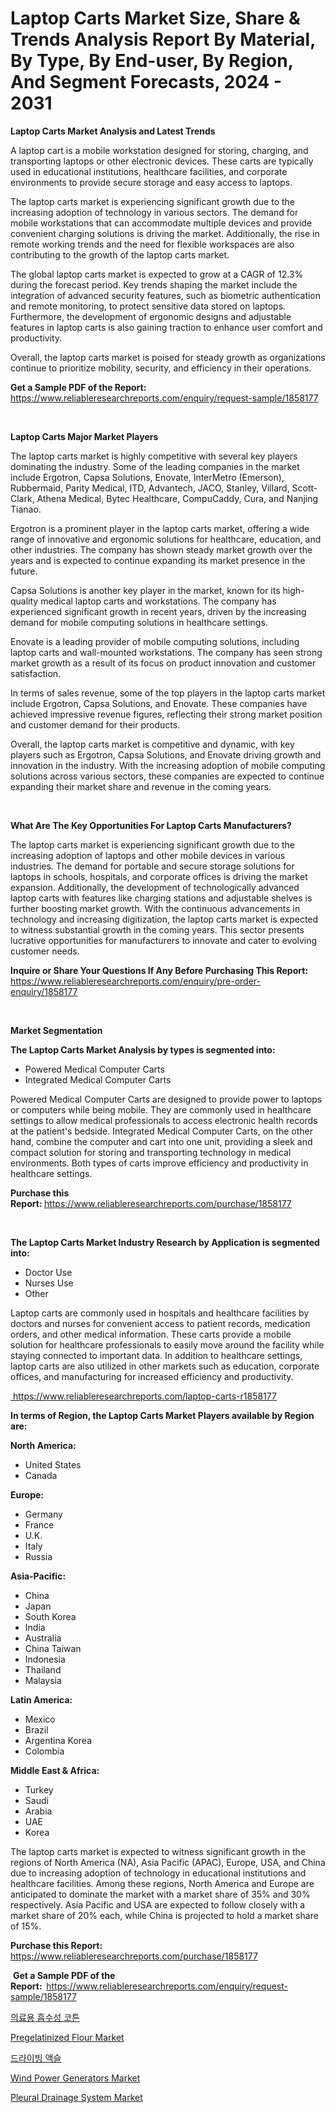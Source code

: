 <p><h1>Laptop Carts Market Size, Share & Trends Analysis Report By Material, By Type, By End-user, By Region, And Segment Forecasts, 2024 - 2031</h1></p><p><strong>Laptop Carts Market Analysis and Latest Trends</strong></p>
<p><p>A laptop cart is a mobile workstation designed for storing, charging, and transporting laptops or other electronic devices. These carts are typically used in educational institutions, healthcare facilities, and corporate environments to provide secure storage and easy access to laptops.</p><p>The laptop carts market is experiencing significant growth due to the increasing adoption of technology in various sectors. The demand for mobile workstations that can accommodate multiple devices and provide convenient charging solutions is driving the market. Additionally, the rise in remote working trends and the need for flexible workspaces are also contributing to the growth of the laptop carts market.</p><p>The global laptop carts market is expected to grow at a CAGR of 12.3% during the forecast period. Key trends shaping the market include the integration of advanced security features, such as biometric authentication and remote monitoring, to protect sensitive data stored on laptops. Furthermore, the development of ergonomic designs and adjustable features in laptop carts is also gaining traction to enhance user comfort and productivity.</p><p>Overall, the laptop carts market is poised for steady growth as organizations continue to prioritize mobility, security, and efficiency in their operations.</p></p>
<p><strong>Get a Sample PDF of the Report:&nbsp;</strong> <a href="https://www.reliableresearchreports.com/enquiry/request-sample/1858177">https://www.reliableresearchreports.com/enquiry/request-sample/1858177</a></p>
<p>&nbsp;</p>
<p><strong>Laptop Carts Major Market Players</strong></p>
<p><p>The laptop carts market is highly competitive with several key players dominating the industry. Some of the leading companies in the market include Ergotron, Capsa Solutions, Enovate, InterMetro (Emerson), Rubbermaid, Parity Medical, ITD, Advantech, JACO, Stanley, Villard, Scott-Clark, Athena Medical, Bytec Healthcare, CompuCaddy, Cura, and Nanjing Tianao.</p><p>Ergotron is a prominent player in the laptop carts market, offering a wide range of innovative and ergonomic solutions for healthcare, education, and other industries. The company has shown steady market growth over the years and is expected to continue expanding its market presence in the future.</p><p>Capsa Solutions is another key player in the market, known for its high-quality medical laptop carts and workstations. The company has experienced significant growth in recent years, driven by the increasing demand for mobile computing solutions in healthcare settings.</p><p>Enovate is a leading provider of mobile computing solutions, including laptop carts and wall-mounted workstations. The company has seen strong market growth as a result of its focus on product innovation and customer satisfaction.</p><p>In terms of sales revenue, some of the top players in the laptop carts market include Ergotron, Capsa Solutions, and Enovate. These companies have achieved impressive revenue figures, reflecting their strong market position and customer demand for their products.</p><p>Overall, the laptop carts market is competitive and dynamic, with key players such as Ergotron, Capsa Solutions, and Enovate driving growth and innovation in the industry. With the increasing adoption of mobile computing solutions across various sectors, these companies are expected to continue expanding their market share and revenue in the coming years.</p></p>
<p>&nbsp;</p>
<p><strong>What Are The Key Opportunities For Laptop Carts Manufacturers?</strong></p>
<p><p>The laptop carts market is experiencing significant growth due to the increasing adoption of laptops and other mobile devices in various industries. The demand for portable and secure storage solutions for laptops in schools, hospitals, and corporate offices is driving the market expansion. Additionally, the development of technologically advanced laptop carts with features like charging stations and adjustable shelves is further boosting market growth. With the continuous advancements in technology and increasing digitization, the laptop carts market is expected to witness substantial growth in the coming years. This sector presents lucrative opportunities for manufacturers to innovate and cater to evolving customer needs.</p></p>
<p><strong>Inquire or Share Your Questions If Any Before Purchasing This Report:</strong> <a href="https://www.reliableresearchreports.com/enquiry/pre-order-enquiry/1858177">https://www.reliableresearchreports.com/enquiry/pre-order-enquiry/1858177</a></p>
<p>&nbsp;</p>
<p><strong>Market Segmentation</strong></p>
<p><strong>The Laptop Carts Market Analysis by types is segmented into:</strong></p>
<p><ul><li>Powered Medical Computer Carts</li><li>Integrated Medical Computer Carts</li></ul></p>
<p><p>Powered Medical Computer Carts are designed to provide power to laptops or computers while being mobile. They are commonly used in healthcare settings to allow medical professionals to access electronic health records at the patient's bedside. Integrated Medical Computer Carts, on the other hand, combine the computer and cart into one unit, providing a sleek and compact solution for storing and transporting technology in medical environments. Both types of carts improve efficiency and productivity in healthcare settings.</p></p>
<p><strong>Purchase this Report:&nbsp;</strong><a href="https://www.reliableresearchreports.com/purchase/1858177">https://www.reliableresearchreports.com/purchase/1858177</a></p>
<p>&nbsp;</p>
<p><strong>The Laptop Carts Market Industry Research by Application is segmented into:</strong></p>
<p><ul><li>Doctor Use</li><li>Nurses Use</li><li>Other</li></ul></p>
<p><p>Laptop carts are commonly used in hospitals and healthcare facilities by doctors and nurses for convenient access to patient records, medication orders, and other medical information. These carts provide a mobile solution for healthcare professionals to easily move around the facility while staying connected to important data. In addition to healthcare settings, laptop carts are also utilized in other markets such as education, corporate offices, and manufacturing for increased efficiency and productivity.</p></p>
<p><a href="https://www.reliableresearchreports.com/laptop-carts-r1858177">&nbsp;https://www.reliableresearchreports.com/laptop-carts-r1858177</a></p>
<p><strong>In terms of Region, the Laptop Carts Market Players available by Region are:</strong></p>
<p>
    <p> <strong> North America: </strong>
        <ul>
            <li>United States</li>
            <li>Canada</li>
        </ul>
        </p> 
    <p> <strong> Europe: </strong>
        <ul>
            <li>Germany</li>
            <li>France</li>
            <li>U.K.</li>
            <li>Italy</li>
            <li>Russia</li>
        </ul>
        </p> 
    <p> <strong> Asia-Pacific: </strong>
        <ul>
            <li>China</li>
            <li>Japan</li>
            <li>South Korea</li>
            <li>India</li>
            <li>Australia</li>
            <li>China Taiwan</li>
            <li>Indonesia</li>
            <li>Thailand</li>
            <li>Malaysia</li>
        </ul>
        </p> 
    <p> <strong> Latin America: </strong>
        <ul>
            <li>Mexico</li>
            <li>Brazil</li>
            <li>Argentina Korea</li>
            <li>Colombia</li>
        </ul>
        </p> 
    <p> <strong> Middle East & Africa: </strong>
        <ul>
            <li>Turkey</li>
            <li>Saudi</li>
            <li>Arabia</li>
            <li>UAE</li>
            <li>Korea</li>
        </ul>
    </p>
    </p>
<p><p>The laptop carts market is expected to witness significant growth in the regions of North America (NA), Asia Pacific (APAC), Europe, USA, and China due to increasing adoption of technology in educational institutions and healthcare facilities. Among these regions, North America and Europe are anticipated to dominate the market with a market share of 35% and 30% respectively. Asia Pacific and USA are expected to follow closely with a market share of 20% each, while China is projected to hold a market share of 15%.</p></p>
<p><strong>Purchase this Report: </strong><a href="https://www.reliableresearchreports.com/purchase/1858177">https://www.reliableresearchreports.com/purchase/1858177</a></p>
<p>&nbsp;<strong>Get a Sample PDF of the Report:&nbsp;&nbsp;</strong><a href="https://www.reliableresearchreports.com/enquiry/request-sample/1858177">https://www.reliableresearchreports.com/enquiry/request-sample/1858177</a></p>
<p><strong></strong></p>
<p><p><a href="https://github.com/anton65482023/Market-Research-Report-List-1/blob/main/395737945940.md">의료용 흡수성 코튼</a></p><p><a href="https://www.linkedin.com/pulse/pregelatinized-flour-market-comprehensive-assessment-type-nplpe?trackingId=5GMsicR5sBSVAJKXsp%2Bh%2BA%3D%3D">Pregelatinized Flour Market</a></p><p><a href="https://github.com/Hubertstyenger6685/Market-Research-Report-List-1/blob/main/347522345939.md">드라이빙 액슬</a></p><p><a href="https://www.linkedin.com/pulse/wind-power-generators-market-competitive-analysis-trends-forecast-42cre?trackingId=GvhLVbr39uKsgs%2BGb8CBjw%3D%3D">Wind Power Generators Market</a></p><p><a href="https://github.com/Paul14Anderson63/Market-Research-Report-List-4/blob/main/pleural-drainage-system-market.md">Pleural Drainage System Market</a></p></p>